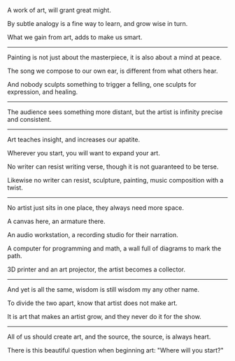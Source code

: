 A work of art,
will grant great might.

By subtle analogy is a fine way to learn,
and grow wise in turn.

What we gain from art,
adds to make us smart.

---

Painting is not just about the masterpiece,
it is also about a mind at peace.

The song we compose to our own ear,
is different from what others hear.

And nobody sculpts something to trigger a felling,
one sculpts for expression, and healing.

---

The audience sees something more distant,
but the artist is infinity precise and consistent.

---

Art teaches insight,
and increases our apatite.

Wherever you start,
you will want to expand your art.

No writer can resist writing verse,
though it is not guaranteed to be terse.

Likewise no writer can resist,
sculpture, painting, music composition with a twist.

---

No artist just sits in one place,
they always need more space.

A canvas here,
an armature there.

An audio workstation,
a recording studio for their narration.

A computer for programming and math,
a wall full of diagrams to mark the path.

3D printer and an art projector,
the artist becomes a collector.

---

And yet is all the same,
wisdom is still wisdom my any other name.

To divide the two apart,
know that artist does not make art.

It is art that makes an artist grow,
and they never do it for the show.

---

All of us should create art,
and the source, the source, is always heart.

There is this beautiful question when beginning art:
"Where will you start?"
